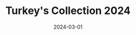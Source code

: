---
date: 2024-03-01
menus: "main"
featured_image: 1.jpg
title: Turkey's Collection 2024
description: Collection created in Istambul around March/April/May
featured: true
type: gallery
sort_by: Name
categories: ["turkey", "colors","collection"]
---